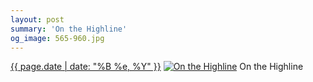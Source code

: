 ```yaml
---
layout: post
summary: 'On the Highline'
og_image: 565-960.jpg
---
```


<p>
  <time><a href="/565">{{ page.date | date: "%B %e, %Y" }}</a></time>
  <a href="/565"><img src="{{ site.assets_url }}/565-480.jpg" srcset="{{ site.assets_url }}/565-240.jpg 240w, {{ site.assets_url }}/565-480.jpg 480w, {{ site.assets_url }}/565-720.jpg 720w, {{ site.assets_url }}/565-960.jpg 960w" sizes="(min-width: 700px) 50vw, calc(100vw - 2rem)" alt="On the Highline" /></a>
  <span>On the Highline</span>
</p>
